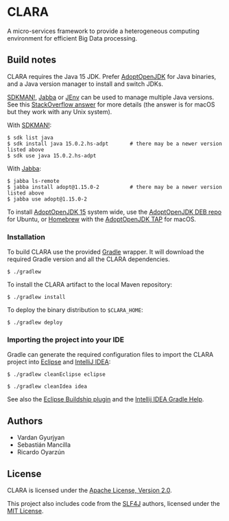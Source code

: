 # CLARA

A micro-services framework to provide a heterogeneous computing environment for efficient
Big Data processing.


## Build notes

CLARA requires the Java 15 JDK.
Prefer [AdoptOpenJDK](https://adoptopenjdk.net/) for Java binaries,
and a Java version manager to install and switch JDKs.

[SDKMAN!], [Jabba] or [JEnv] can be used to manage multiple Java versions.
See this [StackOverflow answer](https://stackoverflow.com/a/52524114) for more details
(the answer is for macOS but they work with any Unix system).

[SDKMAN!]: https://sdkman.io/
[Jabba]: https://github.com/shyiko/jabba
[JEnv]: https://www.jenv.be/

With [SDKMAN!]:

``` console
$ sdk list java
$ sdk install java 15.0.2.hs-adpt       # there may be a newer version listed above
$ sdk use java 15.0.2.hs-adpt
```

With [Jabba]:

``` console
$ jabba ls-remote
$ jabba install adopt@1.15.0-2          # there may be a newer version listed above
$ jabba use adopt@1.15.0-2
```

To install [AdoptOpenJDK 15] system wide,
use the [AdoptOpenJDK DEB repo] for Ubuntu,
or [Homebrew](https://brew.sh/) with the [AdoptOpenJDK TAP] for macOS.

[AdoptOpenJDK 15]: https://adoptopenjdk.net/releases.html?variant=openjdk15&jvmVariant=hotspot
[AdoptOpenJDK DEB repo]: https://adoptopenjdk.net/installation.html#linux-pkg-deb
[AdoptOpenJDK TAP]: https://github.com/AdoptOpenJDK/homebrew-openjdk


### Installation

To build CLARA use the provided [Gradle](https://gradle.org/) wrapper.
It will download the required Gradle version and all the CLARA dependencies.

    $ ./gradlew

To install the CLARA artifact to the local Maven repository:

    $ ./gradlew install

To deploy the binary distribution to `$CLARA_HOME`:

    $ ./gradlew deploy


### Importing the project into your IDE

Gradle can generate the required configuration files to import the CLARA
project into [Eclipse](https://eclipse.org/ide/) and
[IntelliJ IDEA](https://www.jetbrains.com/idea/):

    $ ./gradlew cleanEclipse eclipse

    $ ./gradlew cleanIdea idea

See also the [Eclipse Buildship plugin](http://www.vogella.com/tutorials/EclipseGradle/article.html)
and the [Intellij IDEA Gradle Help](https://www.jetbrains.com/help/idea/2016.2/gradle.html).


## Authors

* Vardan Gyurjyan
* Sebastián Mancilla
* Ricardo Oyarzún


## License

CLARA is licensed under the [Apache License, Version 2.0](./LICENSES/Apache-2.0.txt).

This project also includes code from the [SLF4J](http://www.slf4j.org/) authors,
licensed under the [MIT License](./LICENSES/MIT.txt).
